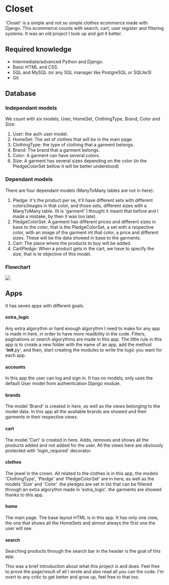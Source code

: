 # Closet
'Closet' is a simple and not so simple clothes ecommerce made with Django. This ecommerce counts with search, cart, user register and filtering systems. It was an old project I took up and got it better.

## Required knowledge
- Intermediate/advanced Python and Django.
- Basic HTML and CSS.
- SQL and MySQL (or any SQL manager like PostgreSQL or SQLite3)
- Git

## Database
### Independant models
We count with six models, User, HomeSet, ClothingType, Brand, Color and Size:

1. User: the auth user model.
2. HomeSet: The set of clothes that will be in the main page.
3. ClothingType: the type of clothing that a garment belongs.
4. Brand: The brand that a garment belongs.
5. Color: A garment can have several colors.
6. Size: A garment has several sizes depending on the color (in the PledgeColorSet bellow it will be better understood)

### Dependant models
There are four dependant models (ManyToMany tables are not in here):

1. Pledge: it's the product per se, it'll have different sets with different colors/images in that color, and those sets, different sizes with a ManyToMany table. (It is 'garment' I thought it meant that before and I made a mistake, by then it was too late).
2. PledgeColorSet: A garment has different prices and different sizes in base to the color, that is the PledgeColorSet, a set with a respective color, with an image of the garment int that color, a price and different sizes. These will be the data showed in base to the garments.
3. Cart: The place where the products to buy will be added.
4. CartPledge: When a product gets in the cart, we have to specify the size, that is te objective of this model.

### Flowchart
![](https://i.postimg.cc/dtn4D8PH/clothestore-database-flowchart.jpg)

## Apps
It has seven apps with different goals.

#### extra_logic
Any extra algorythm or hard enough algorythm I need to make for any app is made in here, in order to have more readbility in the code. Filters, paginations or search algorythms are made in this app. The little rule in this app is to create a new folder with the name of an app, add the method '__init__.py', and then, start creating the modules to write the logic you want for each app.

#### accounts
In this app the user can log and sign in. It has no models, only uses the default User model from authentication Django module.

#### brands
The model 'Brand' is created in here, as well as the views belonging to the model data. In this app all the available brands are showed and their garments in their respective views.

#### cart
The model 'Cart' is created in here. Adds, removes and shows all the products added and not added for the user. All the views here are obviously protected with 'login_required' decorator.

#### clothes
The jewel in the crown. All related to the clothes is in this app, the models 'ClothingType', 'Pledge' and 'PledgeColorSet' are in here, as well as the models 'Size' and 'Color'. the pledges are set in list that can be filtered through an extra algorythm made in 'extra_logic'. the garments are showed thanks to this app.

#### home
The main page. The base layout HTML is in this app. It has only one view, the one that shows all the HomeSets and almost always the first one the user will see.

#### search
Searching products through the search bar in the header is the goal of this app.

This was a brief introduction about what this project is and does. Feel free to prove the page/result of all I wrote and also read all you can the code. I'm overt to any critic to get better and grow up, feel free to that too.